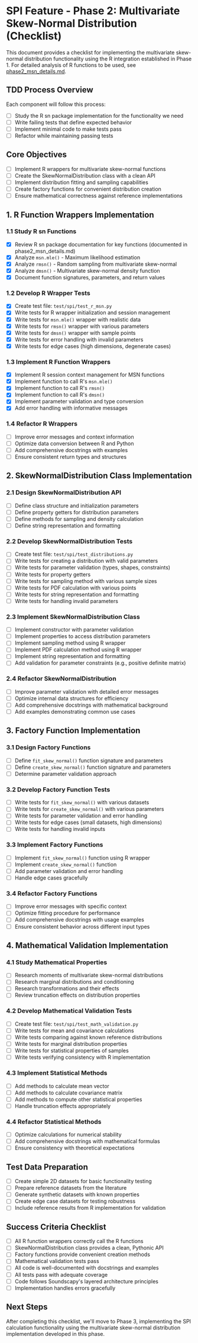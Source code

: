 # SPI Feature - Phase 2: Multivariate Skew-Normal Distribution (Checklist)

This document provides a checklist for implementing the multivariate skew-normal distribution functionality using the R integration established in Phase 1. For detailed analysis of R functions to be used, see [phase2_msn_details.md](phase2_msn_details.md).

## TDD Process Overview

Each component will follow this process:
- [ ] Study the R sn package implementation for the functionality we need
- [ ] Write failing tests that define expected behavior
- [ ] Implement minimal code to make tests pass
- [ ] Refactor while maintaining passing tests

## Core Objectives

- [ ] Implement R wrappers for multivariate skew-normal functions
- [ ] Create the SkewNormalDistribution class with a clean API
- [ ] Implement distribution fitting and sampling capabilities
- [ ] Create factory functions for convenient distribution creation
- [ ] Ensure mathematical correctness against reference implementations

## 1. R Function Wrappers Implementation

### 1.1 Study R sn Functions
- [x] Review R sn package documentation for key functions (documented in phase2_msn_details.md)
- [x] Analyze `msn.mle()` - Maximum likelihood estimation
- [x] Analyze `rmsn()` - Random sampling from multivariate skew-normal
- [x] Analyze `dmsn()` - Multivariate skew-normal density function
- [x] Document function signatures, parameters, and return values

### 1.2 Develop R Wrapper Tests
- [x] Create test file: `test/spi/test_r_msn.py`
- [x] Write tests for R wrapper initialization and session management
- [x] Write tests for `msn.mle()` wrapper with realistic data
- [x] Write tests for `rmsn()` wrapper with various parameters
- [x] Write tests for `dmsn()` wrapper with sample points
- [x] Write tests for error handling with invalid parameters
- [x] Write tests for edge cases (high dimensions, degenerate cases)

### 1.3 Implement R Function Wrappers
- [x] Implement R session context management for MSN functions
- [x] Implement function to call R's `msn.mle()`
- [x] Implement function to call R's `rmsn()`
- [x] Implement function to call R's `dmsn()`
- [x] Implement parameter validation and type conversion
- [x] Add error handling with informative messages

### 1.4 Refactor R Wrappers
- [ ] Improve error messages and context information
- [ ] Optimize data conversion between R and Python
- [ ] Add comprehensive docstrings with examples
- [ ] Ensure consistent return types and structures

## 2. SkewNormalDistribution Class Implementation

### 2.1 Design SkewNormalDistribution API
- [ ] Define class structure and initialization parameters
- [ ] Define property getters for distribution parameters
- [ ] Define methods for sampling and density calculation
- [ ] Define string representation and formatting

### 2.2 Develop SkewNormalDistribution Tests
- [ ] Create test file: `test/spi/test_distributions.py`
- [ ] Write tests for creating a distribution with valid parameters
- [ ] Write tests for parameter validation (types, shapes, constraints)
- [ ] Write tests for property getters
- [ ] Write tests for sampling method with various sample sizes
- [ ] Write tests for PDF calculation with various points
- [ ] Write tests for string representation and formatting
- [ ] Write tests for handling invalid parameters

### 2.3 Implement SkewNormalDistribution Class
- [ ] Implement constructor with parameter validation
- [ ] Implement properties to access distribution parameters
- [ ] Implement sampling method using R wrapper
- [ ] Implement PDF calculation method using R wrapper
- [ ] Implement string representation and formatting
- [ ] Add validation for parameter constraints (e.g., positive definite matrix)

### 2.4 Refactor SkewNormalDistribution
- [ ] Improve parameter validation with detailed error messages
- [ ] Optimize internal data structures for efficiency
- [ ] Add comprehensive docstrings with mathematical background
- [ ] Add examples demonstrating common use cases

## 3. Factory Function Implementation

### 3.1 Design Factory Functions
- [ ] Define `fit_skew_normal()` function signature and parameters
- [ ] Define `create_skew_normal()` function signature and parameters
- [ ] Determine parameter validation approach

### 3.2 Develop Factory Function Tests
- [ ] Write tests for `fit_skew_normal()` with various datasets
- [ ] Write tests for `create_skew_normal()` with various parameters
- [ ] Write tests for parameter validation and error handling
- [ ] Write tests for edge cases (small datasets, high dimensions)
- [ ] Write tests for handling invalid inputs

### 3.3 Implement Factory Functions
- [ ] Implement `fit_skew_normal()` function using R wrapper
- [ ] Implement `create_skew_normal()` function
- [ ] Add parameter validation and error handling
- [ ] Handle edge cases gracefully

### 3.4 Refactor Factory Functions
- [ ] Improve error messages with specific context
- [ ] Optimize fitting procedure for performance
- [ ] Add comprehensive docstrings with usage examples
- [ ] Ensure consistent behavior across different input types

## 4. Mathematical Validation Implementation

### 4.1 Study Mathematical Properties
- [ ] Research moments of multivariate skew-normal distributions
- [ ] Research marginal distributions and conditioning
- [ ] Research transformations and their effects
- [ ] Review truncation effects on distribution properties

### 4.2 Develop Mathematical Validation Tests
- [ ] Create test file: `test/spi/test_math_validation.py`
- [ ] Write tests for mean and covariance calculations
- [ ] Write tests comparing against known reference distributions
- [ ] Write tests for marginal distribution properties
- [ ] Write tests for statistical properties of samples
- [ ] Write tests verifying consistency with R implementation

### 4.3 Implement Statistical Methods
- [ ] Add methods to calculate mean vector
- [ ] Add methods to calculate covariance matrix
- [ ] Add methods to compute other statistical properties
- [ ] Handle truncation effects appropriately

### 4.4 Refactor Statistical Methods
- [ ] Optimize calculations for numerical stability
- [ ] Add comprehensive docstrings with mathematical formulas
- [ ] Ensure consistency with theoretical expectations

## Test Data Preparation

- [ ] Create simple 2D datasets for basic functionality testing
- [ ] Prepare reference datasets from the literature
- [ ] Generate synthetic datasets with known properties
- [ ] Create edge case datasets for testing robustness
- [ ] Include reference results from R implementation for validation

## Success Criteria Checklist

- [ ] All R function wrappers correctly call the R functions
- [ ] SkewNormalDistribution class provides a clean, Pythonic API
- [ ] Factory functions provide convenient creation methods
- [ ] Mathematical validation tests pass
- [ ] All code is well-documented with docstrings and examples
- [ ] All tests pass with adequate coverage
- [ ] Code follows Soundscapy's layered architecture principles
- [ ] Implementation handles errors gracefully

## Next Steps

After completing this checklist, we'll move to Phase 3, implementing the SPI calculation functionality using the multivariate skew-normal distribution implementation developed in this phase.